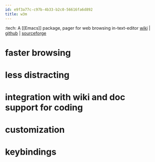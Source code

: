 ```yaml
---
id: e9f3a77c-c97b-4b33-b2c0-56616fa6d892
title: w3m
---
```


:tech: A [[Emacs]] package, pager for web browsing in-text-editor [wiki](https://www.emacswiki.org/emacs/emacs-w3m) \| [github](https://github.com/emacs-w3m/emacs-w3m) \| [sourceforge](https://github.com/emacs-w3m/emacs-w3m)

# faster browsing

# less distracting

# integration with wiki and doc support for coding

# customization

# keybindings

